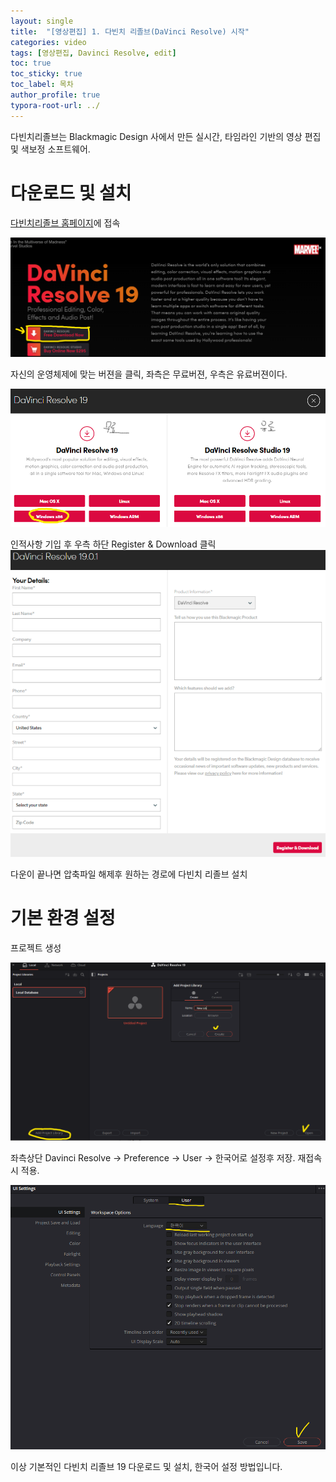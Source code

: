 ```yaml
---
layout: single
title:  "[영상편집] 1. 다빈치 리졸브(DaVinci Resolve) 시작"
categories: video
tags: [영상편집, Davinci Resolve, edit]
toc: true
toc_sticky: true
toc_label: 목차
author_profile: true
typora-root-url: ../
---
```


다빈치리졸브는 Blackmagic Design 사에서 만든 실시간, 타임라인 기반의 영상 편집 및 색보정 소프트웨어.

# 다운로드 및 설치

[다빈치리졸브 홈페이지](https://www.blackmagicdesign.com/products/davinciresolve)에 접속    



![DR다운1](/assets/images/2024-10-01-DR_1/DR다운1.png)

  

자신의 운영체제에 맞는 버젼을 클릭, 좌측은 무료버젼, 우측은 유료버젼이다.  

![DR다운2](/assets/images/2024-10-01-DR_1/DR다운2.png)

  

인적사항 기입 후 우측 하단 Register & Download 클릭     
![DR다운3](/assets/images/2024-10-01-DR_1/DR다운3.png)

다운이 끝나면 압축파일 해제후 원하는 경로에 다빈치 리졸브 설치



# 기본 환경 설정

프로젝트 생성

![DR시작1](/assets/images/2024-10-01-DR_1/DR시작1.png)

  

좌측상단 Davinci Resolve -> Preference -> User -> 한국어로 설정후 저장. 재접속시 적용.

![DR시작2](/assets/images/2024-10-01-DR_1/DR시작2.png)

  

이상 기본적인 다빈치 리졸브 19 다운로드 및 설치, 한국어 설정 방법입니다. 
